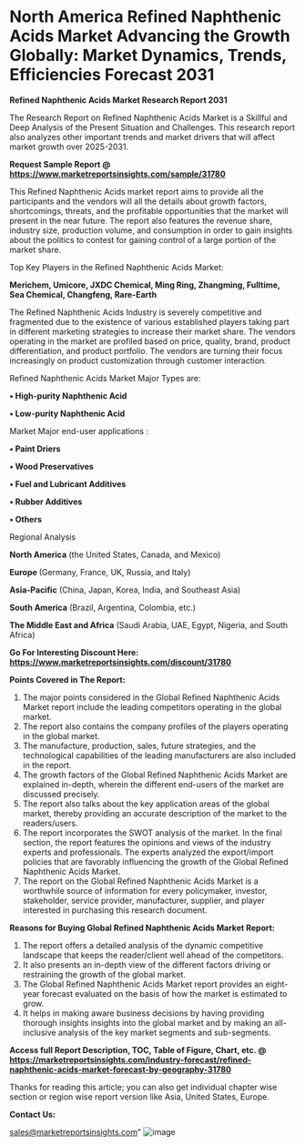  # North America Refined Naphthenic Acids Market Advancing the Growth Globally: Market Dynamics, Trends, Efficiencies Forecast 2031

<strong>Refined Naphthenic Acids Market Research Report 2031</strong>

The Research Report on Refined Naphthenic Acids Market is a Skillful and Deep Analysis of the Present Situation and Challenges. This research report also analyzes other important trends and market drivers that will affect market growth over 2025-2031.

<strong>Request Sample Report @ <a href=https://www.marketreportsinsights.com/sample/31780>https://www.marketreportsinsights.com/sample/31780</a></strong>

This Refined Naphthenic Acids market report aims to provide all the participants and the vendors will all the details about growth factors, shortcomings, threats, and the profitable opportunities that the market will present in the near future. The report also features the revenue share, industry size, production volume, and consumption in order to gain insights about the politics to contest for gaining control of a large portion of the market share.

Top Key Players in the Refined Naphthenic Acids Market:

<strong>Merichem, Umicore, JXDC Chemical, Ming Ring, Zhangming, Fulltime, Sea Chemical, Changfeng, Rare-Earth</strong>

The Refined Naphthenic Acids Industry is severely competitive and fragmented due to the existence of various established players taking part in different marketing strategies to increase their market share. The vendors operating in the market are profiled based on price, quality, brand, product differentiation, and product portfolio. The vendors are turning their focus increasingly on product customization through customer interaction.

Refined Naphthenic Acids Market Major Types are:

<strong>• High-purity Naphthenic Acid

• Low-purity Naphthenic Acid</strong>

Market Major end-user applications :

<strong>• Paint Driers

• Wood Preservatives

• Fuel and Lubricant Additives

• Rubber Additives

• Others</strong>

Regional Analysis

</u><strong><b>North America</b></strong> (the United States, Canada, and Mexico)

<strong><b>Europe </b></strong>(Germany, France, UK, Russia, and Italy)

<strong><b>Asia-Pacific</b></strong> (China, Japan, Korea, India, and Southeast Asia)

<strong><b>South America</b></strong> (Brazil, Argentina, Colombia, etc.)

<strong><b>The Middle East and Africa</b></strong> (Saudi Arabia, UAE, Egypt, Nigeria, and South Africa)

<strong>Go For Interesting Discount Here: <a href=https://www.marketreportsinsights.com/discount/31780>https://www.marketreportsinsights.com/discount/31780</a></strong>

<strong>Points Covered in The Report:</strong>
<ol>
  <li>The major points considered in the Global Refined Naphthenic Acids Market report include the leading competitors operating in the global market.</li>
  <li>The report also contains the company profiles of the players operating in the global market.</li>
  <li>The manufacture, production, sales, future strategies, and the technological capabilities of the leading manufacturers are also included in the report.</li>
  <li>The growth factors of the Global Refined Naphthenic Acids Market are explained in-depth, wherein the different end-users of the market are discussed precisely.</li>
  <li>The report also talks about the key application areas of the global market, thereby providing an accurate description of the market to the readers/users.</li>
  <li>The report incorporates the SWOT analysis of the market. In the final section, the report features the opinions and views of the industry experts and professionals. The experts analyzed the export/import policies that are favorably influencing the growth of the Global Refined Naphthenic Acids Market.</li>
  <li>The report on the Global Refined Naphthenic Acids Market is a worthwhile source of information for every policymaker, investor, stakeholder, service provider, manufacturer, supplier, and player interested in purchasing this research document.</li>
</ol>
<strong>Reasons for Buying Global Refined Naphthenic Acids Market Report:</strong>

<ol>
  <li>The report offers a detailed analysis of the dynamic competitive landscape that keeps the reader/client well ahead of the competitors.</li>
  <li>It also presents an in-depth view of the different factors driving or restraining the growth of the global market.</li>
  <li>The Global Refined Naphthenic Acids Market report provides an eight-year forecast evaluated on the basis of how the market is estimated to grow.</li>
  <li>It helps in making aware business decisions by having providing thorough insights insights into the global market and by making an all-inclusive analysis of the key market segments and sub-segments.</li>
</ol>
<strong>Access full Report Description, TOC, Table of Figure, Chart, etc. @ <a href=https://marketreportsinsights.com/industry-forecast/refined-naphthenic-acids-market-forecast-by-geography-31780>https://marketreportsinsights.com/industry-forecast/refined-naphthenic-acids-market-forecast-by-geography-31780</a></strong>


Thanks for reading this article; you can also get individual chapter wise section or region wise report version like Asia, United States, Europe.

<strong>Contact Us:</strong>

sales@marketreportsinsights.com"
![image](https://github.com/user-attachments/assets/f67e50dc-f3c3-4890-ab72-d00edef74834)
